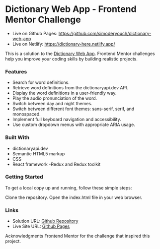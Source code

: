 # Dictionary Web App - Frontend Mentor Challenge

- Live on Github Pages: https://github.com/simoderyouch/dictionary-web-app
- Live on Netlify: https://dictionary-here.netlify.app/

This is a solution to the [Dictionary Web App](https://www.frontendmentor.io/challenges/dictionary-web-app-h5wwnyuKFL). Frontend Mentor challenges help you improve your coding skills by building realistic projects.

### Features

   - Search for word definitions.
   - Retrieve word definitions from the dictionaryapi.dev API.
   - Display the word definitions in a user-friendly way.
   - Play the audio pronunciation of the word.
   - Switch between day and night themes.
   - Switch between different font themes: sans-serif, serif, and monospaced.
   - Implement full keyboard navigation and accessibility.
   - Use custom dropdown menus with appropriate ARIA usage.


### Built With
   - dictionaryapi.dev
   - Semantic HTML5 markup
   - CSS
   - React framework
   -Redux and Redux toolkit
### Getting Started
   To get a local copy up and running, follow these simple steps:

Clone the repository.
Open the index.html file in your web browser.
### Links

- Solution URL: [Github Repository](https://github.com/simoderyouch/dictionary-web-app)
- Live Site URL: [Github Pages](https://dictionary-here.netlify.app/)


Acknowledgments
Frontend Mentor for the challenge that inspired this project.
